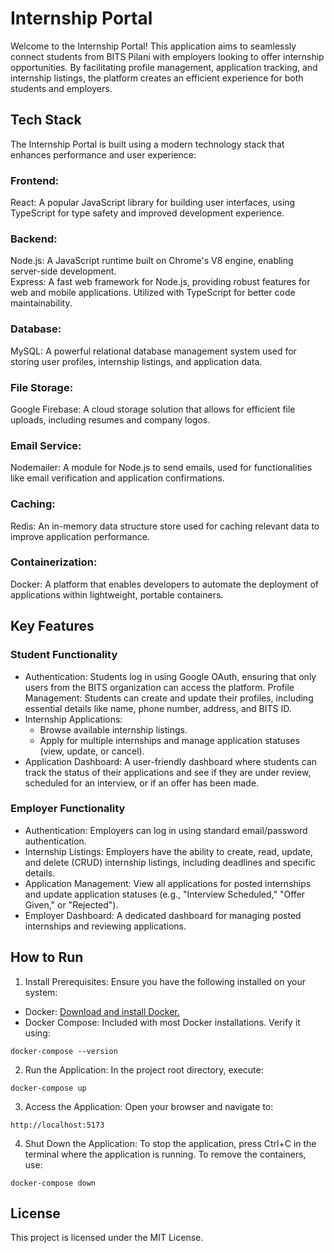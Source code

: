 # Internship Portal

Welcome to the Internship Portal! This application aims to seamlessly connect students from BITS Pilani with employers looking to offer internship opportunities. By facilitating profile management, application tracking, and internship listings, the platform creates an efficient experience for both students and employers.

## Tech Stack

The Internship Portal is built using a modern technology stack that enhances performance and user experience:

### Frontend:

React: A popular JavaScript library for building user interfaces, using TypeScript for type safety and improved development experience.

### Backend:

Node.js: A JavaScript runtime built on Chrome's V8 engine, enabling server-side development.  
Express: A fast web framework for Node.js, providing robust features for web and mobile applications. Utilized with TypeScript for better code maintainability.

### Database:

MySQL: A powerful relational database management system used for storing user profiles, internship listings, and application data.

### File Storage:

Google Firebase: A cloud storage solution that allows for efficient file uploads, including resumes and company logos.

### Email Service:

Nodemailer: A module for Node.js to send emails, used for functionalities like email verification and application confirmations.

### Caching:

Redis: An in-memory data structure store used for caching relevant data to improve application performance.

### Containerization:

Docker: A platform that enables developers to automate the deployment of applications within lightweight, portable containers.

## Key Features

### Student Functionality

-   Authentication: Students log in using Google OAuth, ensuring that only users from the BITS organization can access the platform.
    Profile Management: Students can create and update their profiles, including essential details like name, phone number, address, and BITS ID.
-   Internship Applications:
    -   Browse available internship listings.
    -   Apply for multiple internships and manage application statuses (view, update, or cancel).
-   Application Dashboard: A user-friendly dashboard where students can track the status of their applications and see if they are under review, scheduled for an interview, or if an offer has been made.

### Employer Functionality

-   Authentication: Employers can log in using standard email/password authentication.
-   Internship Listings: Employers have the ability to create, read, update, and delete (CRUD) internship listings, including deadlines and specific details.
-   Application Management: View all applications for posted internships and update application statuses (e.g., "Interview Scheduled," "Offer Given," or "Rejected").
-   Employer Dashboard: A dedicated dashboard for managing posted internships and reviewing applications.

## How to Run

1. Install Prerequisites:
Ensure you have the following installed on your system:
- Docker: [Download and install Docker.](https://www.docker.com/)
- Docker Compose: Included with most Docker installations. Verify it using:
```
docker-compose --version
```

2. Run the Application:
In the project root directory, execute:
```
docker-compose up
```

3. Access the Application:
Open your browser and navigate to:
```
http://localhost:5173 
```

4. Shut Down the Application:
To stop the application, press Ctrl+C in the terminal where the application is running.
To remove the containers, use:
```
docker-compose down
```

## License

This project is licensed under the MIT License.
